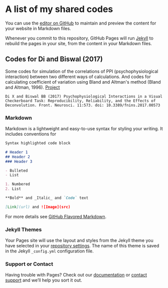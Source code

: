 # A list of my shared codes

You can use the [editor on GitHub](https://github.com/dixy0/dixy0.github.io/edit/master/index.md) to maintain and preview the content for your website in Markdown files.

Whenever you commit to this repository, GitHub Pages will run [Jekyll](https://jekyllrb.com/) to rebuild the pages in your site, from the content in your Markdown files.

## Codes for Di and Biswal (2017)
Some codes for simulation of the correlations of PPI (psychophysiological interaction) between two different ways of calculations.
And codes for calculating coefficient of variation using Bland and Altman's method (Bland and Altman, 1996).
[Project](https://github.com/dixy0/PPI_correlation_demo)
```
Di X and Biswal BB (2017) Psychophysiological Interactions in a Visual Checkerboard Task: Reproducibility, Reliability, and the Effects of Deconvolution. Front. Neurosci. 11:573. doi: 10.3389/fnins.2017.00573
```


### Markdown

Markdown is a lightweight and easy-to-use syntax for styling your writing. It includes conventions for

```markdown
Syntax highlighted code block

# Header 1
## Header 2
### Header 3

- Bulleted
- List

1. Numbered
2. List

**Bold** and _Italic_ and `Code` text

[Link](url) and ![Image](src)
```

For more details see [GitHub Flavored Markdown](https://guides.github.com/features/mastering-markdown/).

### Jekyll Themes

Your Pages site will use the layout and styles from the Jekyll theme you have selected in your [repository settings](https://github.com/dixy0/dixy0.github.io/settings). The name of this theme is saved in the Jekyll `_config.yml` configuration file.

### Support or Contact

Having trouble with Pages? Check out our [documentation](https://help.github.com/categories/github-pages-basics/) or [contact support](https://github.com/contact) and we’ll help you sort it out.
